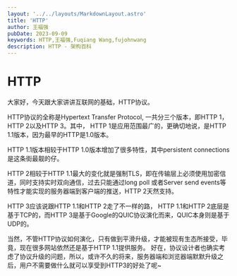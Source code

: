 ```yaml
---
layout: '../../layouts/MarkdownLayout.astro'
title: 'HTTP'
author: 王福强
pubDate: 2023-09-09
keywords: HTTP,王福强,Fuqiang Wang,fujohnwang
description: HTTP - 架构百科
---
```


# HTTP

大家好，今天跟大家讲讲互联网的基础，HTTP协议。

HTTP协议的全称是Hypertext Transfer Protocol, 一共分三个版本，即HTTP 1，HTTP 2以及HTTP 3。其中， HTTP 1是应用范围最广的，更确切地说，是HTTP 1.1版本，因为最早的HTTP是1.0版本。

HTTP 1.1版本相较于HTTP 1.0版本增加了很多特性，其中persistent connections是这条街最靓的仔。

HTTP 2相较于HTTP 1.1最大的变化就是强制TLS，即在传输层上必须使用加密信道，同时支持实时双向通信，过去只能通过long poll 或者Server send events等特性才能实现的服务器端到客户端的推送，HTTP 2天然支持。

HTTP 3应该说跟HTTP 1.1和HTTP 2走了不一样的路， HTTP 1.1和HTTP 2底层是基于TCP的，而HTTP 3是基于Google的QUIC协议演化而来，QUIC本身则是基于UDP的。

当然，不管HTTP协议如何演化，只有做到平滑升级，才能被现有生态所接受，毕竟，现在很多网站依然还是基于HTTP 1.1提供服务。 好在，协议设计者也确实考虑了协议升级的问题，所以，或许不久的将来，服务器端和浏览器端默默升级之后，用户不需要做什么就可以享受到HTTP3的好处了呢~



